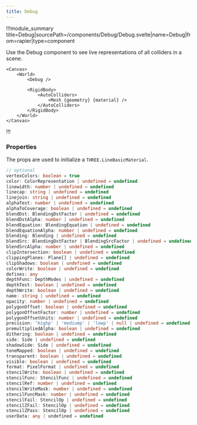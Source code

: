 ```yaml
---
title: Debug
---
```


<script lang="ts">
import Wrapper from '$examples/rapier/collision-groups/Wrapper.svelte'
</script>

!!!module_summary title=Debug|sourcePath=/components/Debug/Debug.svelte|name=Debug|from=rapier|type=component

Use the Debug component to see live representations of all colliders in a scene.


```svelte
<Canvas>
	<World>
		<Debug />

		<RigidBody>
			<AutoColliders>
				<Mesh {geometry} {material} />
			</AutoColliders>
		</RigidBody>
	</World>
</Canvas>
```

!!!

### Properties

The props are used to initialize a `THREE.LineBasicMaterial`.

```ts
// optional
vertexColors: boolean = true
color: ColorRepresentation | undefined = undefined
linewidth: number | undefined = undefined
linecap: string | undefined = undefined
linejoin: string | undefined = undefined
alphaTest: number | undefined = undefined
alphaToCoverage: boolean | undefined = undefined
blendDst: BlendingDstFactor | undefined = undefined
blendDstAlpha: number | undefined = undefined
blendEquation: BlendingEquation | undefined = undefined
blendEquationAlpha: number | undefined = undefined
blending: Blending | undefined = undefined
blendSrc: BlendingDstFactor | BlendingSrcFactor | undefined = undefined
blendSrcAlpha: number | undefined = undefined
clipIntersection: boolean | undefined = undefined
clippingPlanes: Plane[] | undefined = undefined
clipShadows: boolean | undefined = undefined
colorWrite: boolean | undefined = undefined
defines: any
depthFunc: DepthModes | undefined = undefined
depthTest: boolean | undefined = undefined
depthWrite: boolean | undefined = undefined
name: string | undefined = undefined
opacity: number | undefined = undefined
polygonOffset: boolean | undefined = undefined
polygonOffsetFactor: number | undefined = undefined
polygonOffsetUnits: number | undefined = undefined
precision: 'highp' | 'mediump' | 'lowp' | null | undefined = undefined
premultipliedAlpha: boolean | undefined = undefined
dithering: boolean | undefined = undefined
side: Side | undefined = undefined
shadowSide: Side | undefined = undefined
toneMapped: boolean | undefined = undefined
transparent: boolean | undefined = undefined
visible: boolean | undefined = undefined
format: PixelFormat | undefined = undefined
stencilWrite: boolean | undefined = undefined
stencilFunc: StencilFunc | undefined = undefined
stencilRef: number | undefined = undefined
stencilWriteMask: number | undefined = undefined
stencilFuncMask: number | undefined = undefined
stencilFail: StencilOp | undefined = undefined
stencilZFail: StencilOp | undefined = undefined
stencilZPass: StencilOp | undefined = undefined
userData: any | undefined = undefined
```

